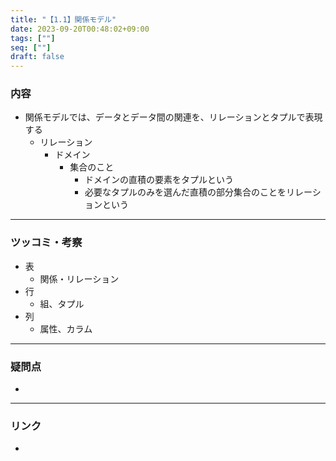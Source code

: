 ```yaml
---
title: "【1.1】関係モデル"
date: 2023-09-20T00:48:02+09:00
tags: [""]
seq: [""]
draft: false
---
```


### 内容
- 関係モデルでは、データとデータ間の関連を、リレーションとタプルで表現する
  - リレーション
    - ドメイン
      - 集合のこと
        - ドメインの直積の要素をタプルという
        - 必要なタプルのみを選んだ直積の部分集合のことをリレーションという

---
### ツッコミ・考察
- 表
  - 関係・リレーション
- 行
  - 組、タプル
- 列
  - 属性、カラム

---
### 疑問点
- 


---
### リンク
- 
